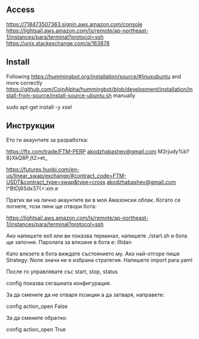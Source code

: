 ## Access
https://718473507363.signin.aws.amazon.com/console
https://lightsail.aws.amazon.com/ls/remote/ap-northeast-1/instances/para/terminal?protocol=ssh
https://unix.stackexchange.com/a/163878

## Install

Following https://hummingbot.org/installation/source/#linuxubuntu and more correctly https://github.com/CoinAlpha/hummingbot/blob/development/installation/install-from-source/install-source-ubuntu.sh manually

sudo apt-get install -y xsel

## Инструкции
Ето ги акаунтите за разработка:

https://ftx.com/trade/FTM-PERP
akodzhabashev@gmail.com
M2rjudy%b?8}XkQ8P,(t2>et_

https://futures.huobi.com/en-us/linear_swap/exchange/#contract_code=FTM-USDT&contract_type=swap&type=cross
akodzhabashev@gmail.com
l^BtDj6Sdx37{<\:<j2P>xm.e

Пратих ви на лично акаунтите ви в моя Амазонски облак. Когато се логнете, този линк ще отвори бота:

https://lightsail.aws.amazon.com/ls/remote/ap-northeast-1/instances/para/terminal?protocol=ssh

Ако напишете exit или ви показва терминал, напишете ./start.sh и бота ще започне. Паролата за влизане в бота е:
illidan

Като влезете в бота виждате състоянието му. Ако най-отгоре пише Strategy: None значи не е избрана стратегия. Напишете import para.yaml

После го управлявате със start, stop, status

config показва сегашната конфигурация.

За да смените да не отваря позиции а да затваря, направете:

config action_open False

За да смените обратно:

config action_open True
